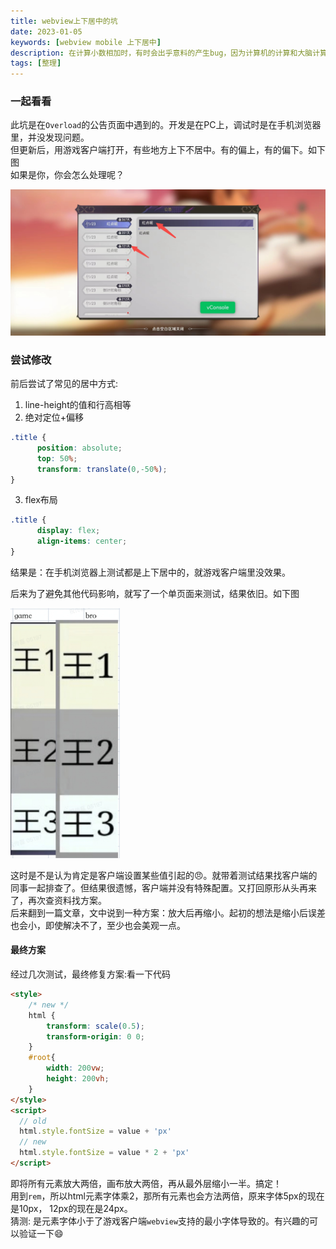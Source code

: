 ```yaml
---
title: webview上下居中的坑
date: 2023-01-05
keywords: [webview mobile 上下居中]
description: 在计算小数相加时，有时会出乎意料的产生bug，因为计算机的计算和大脑计算并不一样
tags: [整理]
---
```



### 一起看看

此坑是在`Overload`的公告页面中遇到的。开发是在PC上，调试时是在手机浏览器里，并没发现问题。  
但更新后，用游戏客户端打开，有些地方上下不居中。有的偏上，有的偏下。如下图  
如果是你，你会怎么处理呢？


![](../image/verticalCenter/1.jpeg)

### 尝试修改

前后尝试了常见的居中方式: 
1. line-height的值和行高相等  
2. 绝对定位+偏移  
```css
.title {  
      position: absolute;
      top: 50%;
      transform: translate(0,-50%);
}
```

3. flex布局  
```css
.title {
      display: flex;
      align-items: center;
}
```

结果是：在手机浏览器上测试都是上下居中的，就游戏客户端里没效果。

后来为了避免其他代码影响，就写了一个单页面来测试，结果依旧。如下图   

<img src=../image/verticalCenter/2.jpeg  style="height:400px" />   


这时是不是认为肯定是客户端设置某些值引起的😠。就带着测试结果找客户端的同事一起排查了。但结果很遗憾，客户端并没有特殊配置。又打回原形从头再来了，再次查资料找方案。  
后来翻到一篇文章，文中说到一种方案：放大后再缩小。起初的想法是缩小后误差也会小，即使解决不了，至少也会美观一点。

#### 最终方案

经过几次测试，最终修复方案:看一下代码
```html
<style>
    /* new */
    html {
        transform: scale(0.5);
        transform-origin: 0 0;
    }
    #root{
        width: 200vw;
        height: 200vh;
    }
</style>
<script>
  // old
  html.style.fontSize = value + 'px'
  // new
  html.style.fontSize = value * 2 + 'px'
</script>
```
即将所有元素放大两倍，画布放大两倍，再从最外层缩小一半。搞定！  
用到`rem`，所以html元素字体乘2，那所有元素也会方法两倍，原来字体5px的现在是10px，
12px的现在是24px。  
猜测: 是元素字体小于了游戏客户端`webview`支持的最小字体导致的。有兴趣的可以验证一下😄